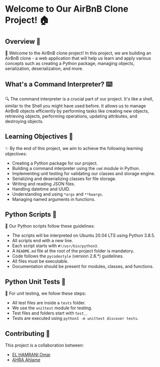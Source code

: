 # Welcome to Our AirBnB Clone Project! 🏠

## Overview 📝

🚀 Welcome to the AirBnB clone project! In this project, we are building an AirBnB clone - a web application that will help us learn and apply various concepts such as creating a Python package, managing objects, serialization, deserialization, and more.

## What's a Command Interpreter? ⌨️

🔍 The command interpreter is a crucial part of our project. It's like a shell, similar to the Shell you might have used before. It allows us to manage AirBnB objects efficiently by performing tasks like creating new objects, retrieving objects, performing operations, updating attributes, and destroying objects.

## Learning Objectives 🧠

✨ By the end of this project, we aim to achieve the following learning objectives:

- Creating a Python package for our project.
- Building a command interpreter using the `cmd` module in Python.
- Implementing unit testing for validating our classes and storage engine.
- Serializing and deserializing classes for file storage.
- Writing and reading JSON files.
- Handling datetime and UUID.
- Understanding and using `*args` and `**kwargs`.
- Managing named arguments in functions.

## Python Scripts 📜

🐍 Our Python scripts follow these guidelines:

- The scripts will be interpreted on Ubuntu 20.04 LTS using Python 3.8.5.
- All scripts end with a new line.
- Each script starts with `#!/usr/bin/python3`.
- A `README.md` file at the root of the project folder is mandatory.
- Code follows the `pycodestyle` (version 2.8.*) guidelines.
- All files must be executable.
- Documentation should be present for modules, classes, and functions.

## Python Unit Tests 🧪

🧪 For unit testing, we follow these steps:

- All test files are inside a `tests` folder.
- We use the `unittest` module for testing.
- Test files and folders start with `test_`.
- Tests are executed using `python3 -m unittest discover tests`.

## Contributing 👥

This project is a collaboration between:

- [EL HAMRANI Omar](https://github.com/RyuzakiiL23)
- [AHRA Ahlame](https://github.com/Kerzers)
